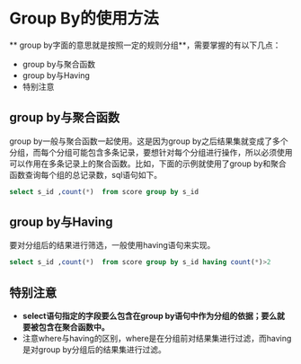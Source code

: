 Group By的使用方法
======
** group by字面的意思就是按照一定的规则分组**，需要掌握的有以下几点：

* group by与聚合函数
* group by与Having
* 特别注意

group by与聚合函数
------
group by一般与聚合函数一起使用。这是因为group by之后结果集就变成了多个分组，而每个分组可能包含多条记录，要想针对每个分组进行操作，所以必须使用可以作用在多条记录上的聚合函数。比如，下面的示例就使用了group by和聚合函数查询每个组的总记录数，sql语句如下。
```sql
select s_id ,count(*)  from score group by s_id
```
group by与Having
------
要对分组后的结果进行筛选，一般使用having语句来实现。
```sql
select s_id ,count(*)  from score group by s_id having count(*)>2
```
特别注意
------

* **select语句指定的字段要么包含在group by语句中作为分组的依据；要么就要被包含在聚合函数中。**
* 注意where与having的区别，where是在分组前对结果集进行过滤，而having是对group by分组后的结果集进行过滤。
